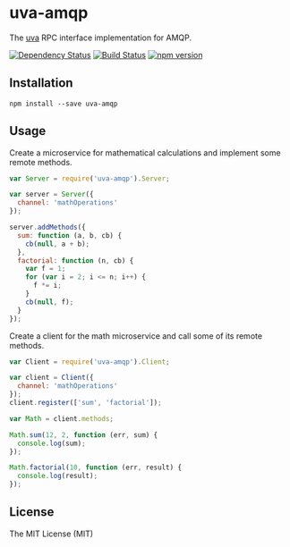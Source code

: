 # uva-amqp

The [uva][] RPC interface implementation for AMQP.

[![Dependency Status](https://david-dm.org/zkochan/uva-amqp.svg)](https://david-dm.org/zkochan/uva-amqp)
[![Build Status](https://travis-ci.org/zkochan/uva-amqp.svg?branch=master)](https://travis-ci.org/zkochan/uva-amqp)
[![npm version](https://badge.fury.io/js/uva-amqp.svg)](http://badge.fury.io/js/uva-amqp)


## Installation

```
npm install --save uva-amqp
```


## Usage

Create a microservice for mathematical calculations and implement some remote methods.

``` js
var Server = require('uva-amqp').Server;

var server = Server({
  channel: 'mathOperations'
});

server.addMethods({
  sum: function (a, b, cb) {
    cb(null, a + b);
  },
  factorial: function (n, cb) {
    var f = 1;
    for (var i = 2; i <= n; i++) {
      f *= i;
    }
    cb(null, f);
  }
});
```

Create a client for the math microservice and call some of its remote methods.

``` js
var Client = require('uva-amqp').Client;

var client = Client({
  channel: 'mathOperations'
});
client.register(['sum', 'factorial']);

var Math = client.methods;

Math.sum(12, 2, function (err, sum) {
  console.log(sum);
});

Math.factorial(10, function (err, result) {
  console.log(result);
});
```


## License

The MIT License (MIT)


[uva]: https://github.com/zkochan/uva
